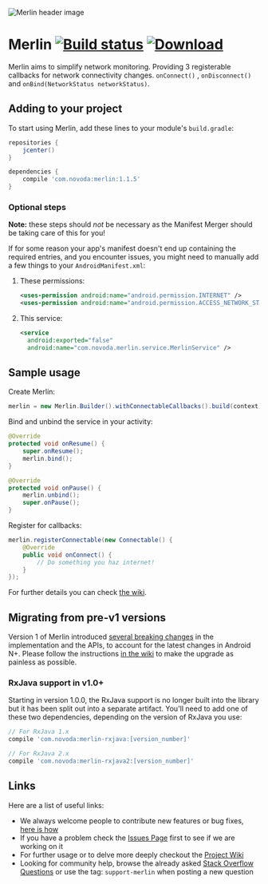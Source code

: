 ![Merlin header image](https://github.com/novoda/merlin/blob/master/header.png)

# Merlin [![Build status](https://ci.novoda.com/buildStatus/icon?job=merlin)](https://ci.novoda.com/job/merlin/lastBuild/console) [![Download](https://api.bintray.com/packages/novoda/maven/merlin/images/download.svg)](https://bintray.com/novoda/maven/merlin/_latestVersion)

Merlin aims to simplify network monitoring. Providing 3 registerable callbacks for network connectivity changes.
`onConnect()` , `onDisconnect()` and `onBind(NetworkStatus networkStatus)`.

## Adding to your project

To start using Merlin, add these lines to your module's `build.gradle`:

```groovy
repositories {
    jcenter()
}

dependencies {
    compile 'com.novoda:merlin:1.1.5'
}
```

### Optional steps

**Note:** these steps should _not_ be necessary as the Manifest Merger should be taking care of this for you!

If for some reason your app's manifest doesn't end up containing the required entries, and you encounter issues, you might need to manually add a few things to your `AndroidManifest.xml`:

 1. These permissions:

    ```xml
    <uses-permission android:name="android.permission.INTERNET" />
    <uses-permission android:name="android.permission.ACCESS_NETWORK_STATE" />
    ```

 2. This service:

    ```xml
    <service
      android:exported="false"
      android:name="com.novoda.merlin.service.MerlinService" />
    ```

## Sample usage

Create Merlin:

```java
merlin = new Merlin.Builder().withConnectableCallbacks().build(context);
```

Bind and unbind the service in your activity:

```java
@Override
protected void onResume() {
    super.onResume();
    merlin.bind();
}

@Override
protected void onPause() {
    merlin.unbind();
    super.onPause();
}
```

Register for callbacks:

```java
merlin.registerConnectable(new Connectable() {
    @Override
    public void onConnect() {
        // Do something you haz internet!
    }
});
```

For further details you can check [the wiki](https://github.com/novoda/merlin/wiki/Simple-Api-Usage).

## Migrating from pre-v1 versions

Version 1 of Merlin introduced [several breaking changes](https://github.com/novoda/merlin/wiki/Migration-guide#notable-changes-for-migration) in the implementation and the APIs, to account for the latest changes in Android N+. Please follow the instructions [in the wiki](https://github.com/novoda/merlin/wiki/Migration-guide) to make the upgrade as painless as possible.

### RxJava support in v1.0+

Starting in version 1.0.0, the RxJava support is no longer built into the library but it has been split out into a separate artifact. You'll need to add one of these two dependencies, depending on the version of RxJava you use:

```groovy
// For RxJava 1.x
compile 'com.novoda:merlin-rxjava:[version_number]'

// For RxJava 2.x
compile 'com.novoda:merlin-rxjava2:[version_number]'
```


## Links

Here are a list of useful links:

 * We always welcome people to contribute new features or bug fixes, [here is how](https://github.com/novoda/novoda/blob/master/CONTRIBUTING.md)
 * If you have a problem check the [Issues Page](https://github.com/novoda/merlin/issues) first to see if we are working on it
 * For further usage or to delve more deeply checkout the [Project Wiki](https://github.com/novoda/merlin/wiki)
 * Looking for community help, browse the already asked [Stack Overflow Questions](http://stackoverflow.com/questions/tagged/support-merlin) or use the tag: `support-merlin` when posting a new question
